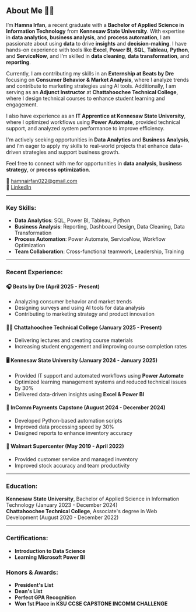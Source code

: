 ## About Me 👩‍💻

I’m **Hamna Irfan**, a recent graduate with a **Bachelor of Applied Science in Information Technology** from **Kennesaw State University**. With expertise in **data analytics**, **business analysis**, and **process automation**, I am passionate about using **data** to drive **insights** and **decision-making**. I have hands-on experience with tools like **Excel**, **Power BI**, **SQL**, **Tableau**, **Python**, and **ServiceNow**, and I’m skilled in **data cleaning**, **data transformation**, and **reporting**.

Currently, I am contributing my skills in an **Externship at Beats by Dre** focusing on **Consumer Behavior & Market Analysis**, where I analyze trends and contribute to marketing strategies using AI tools. Additionally, I am serving as an **Adjunct Instructor** at **Chattahoochee Technical College**, where I design technical courses to enhance student learning and engagement.

I also have experience as an **IT Apprentice at Kennesaw State University**, where I optimized workflows using **Power Automate**, provided technical support, and analyzed system performance to improve efficiency.

I'm actively seeking opportunities in **Data Analytics** and **Business Analysis**, and I'm eager to apply my skills to real-world projects that enhance data-driven strategies and support business growth.

Feel free to connect with me for opportunities in **data analysis**, **business strategy**, or **process optimization**.

📧 [hamnairfan022@gmail.com](mailto:hamnairfan022@gmail.com)  
🔗 [LinkedIn](https://www.linkedin.com/in/hamna-irfan/)  


---

### Key Skills:
- **Data Analytics**: SQL, Power BI, Tableau, Python
- **Business Analysis**: Reporting, Dashboard Design, Data Cleaning, Data Transformation
- **Process Automation**: Power Automate, ServiceNow, Workflow Optimization
- **Team Collaboration**: Cross-functional teamwork, Leadership, Training

---

### Recent Experience:
#### 🎧 **Beats by Dre** (April 2025 - Present)
- Analyzing consumer behavior and market trends
- Designing surveys and using AI tools for data analysis
- Contributing to marketing strategy and product innovation

#### 👩‍🏫 **Chattahoochee Technical College** (January 2025 - Present)
- Delivering lectures and creating course materials
- Increasing student engagement and improving course completion rates

#### 🖥️ **Kennesaw State University** (January 2024 - January 2025)
- Provided IT support and automated workflows using **Power Automate**
- Optimized learning management systems and reduced technical issues by 30%
- Delivered data-driven insights using **Excel & Power BI**

#### 🔧 **InComm Payments**  Capstone (August 2024 - December 2024) 
- Developed Python-based automation scripts
- Improved data processing speed by 30%
- Designed reports to enhance inventory accuracy

#### 🛒 **Walmart Supercenter** (May 2019 - April 2022)
- Provided customer service and managed inventory
- Improved stock accuracy and team productivity

---

### Education:
**Kennesaw State University**, Bachelor of Applied Science in Information Technology (January 2023 - December 2024)  
**Chattahoochee Technical College**, Associate's degree in Web Development (August 2020 - December 2022)

---

### Certifications:
- **Introduction to Data Science**
- **Learning Microsoft Power BI**

### Honors & Awards:
- **President's List**
- **Dean's List**
- **Perfect GPA Recognition**
- **Won 1st Place in KSU CCSE CAPSTONE INCOMM CHALLENGE**
